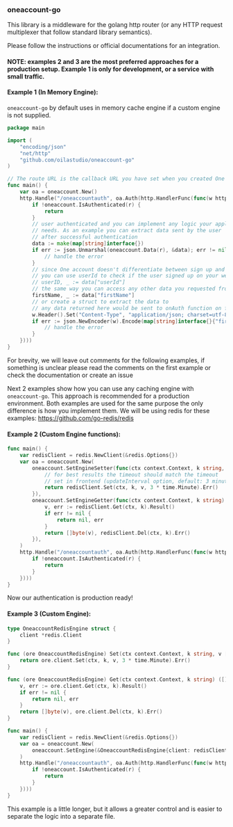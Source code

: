 ### oneaccount-go

This library is a middleware for the golang http router (or any HTTP request multiplexer that follow standard library semantics).

Please follow the instructions or official documentations for an integration.

#### NOTE: examples 2 and 3 are the most preferred approaches for a production setup. Example 1 is only for development, or a service with small traffic.


#### Example 1 (In Memory Engine):
`oneaccount-go` by default uses in memory cache engine if a custom engine is not supplied.
```go
package main

import (
    "encoding/json"
    "net/http"
    "github.com/oilastudio/oneaccount-go"
)

// The route URL is the callback URL you have set when you created One account app.
func main() {
    var oa = oneaccount.New()
    http.Handle("/oneaccountauth", oa.Auth(http.HandlerFunc(func(w http.ResponseWriter, r *http.Request) {
        if !oneaccount.IsAuthenticated(r) {
            return
        }
        // user authenticated and you can implement any logic your application 
        // needs. As an example you can extract data sent by the user 
        // after successful authentication
        data := make(map[string]interface{})
        if err := json.Unmarshal(oneaccount.Data(r), &data); err != nil {
            // handle the error
        }
        // since One account doesn't differentiate between sign up and sign in, 
        // you can use userId to check if the user signed up on your website or not
        // userID, _ := data["userId"]
        // the same way you can access any other data you requested from the user:
        firstName, _ := data["firstName"]
        // or create a struct to extract the data to
        // any data returned here would be sent to onAuth function on front-end e.g.:
        w.Header().Set("Content-Type", "application/json; charset=utf-8")
        if err := json.NewEncoder(w).Encode(map[string]interface{}{"firstName": firstName}); err != nil {
            // handle the error
        }
    })))
}
```

For brevity, we will leave out comments for the following examples, 
if something is unclear please read the comments on the first example 
or check the documentation or create an issue 

Next 2 examples show how you can use any caching engine with `oneaccount-go`.
This approach is recommended for a production environment. Both examples are used
for the same purpose the only difference is how you implement them.
We will be using redis for these examples: https://github.com/go-redis/redis

#### Example 2 (Custom Engine functions):
```go
func main() {
	var redisClient = redis.NewClient(&redis.Options{})
	var oa = oneaccount.New(
		oneaccount.SetEngineSetter(func(ctx context.Context, k string, v []byte) error {
			// for best results the timeout should match the timeout 
			// set in frontend (updateInterval option, default: 3 minutes)
			return redisClient.Set(ctx, k, v, 3 * time.Minute).Err()
		}),
		oneaccount.SetEngineGetter(func(ctx context.Context, k string) ([]byte, error) {
			v, err := redisClient.Get(ctx, k).Result()
			if err != nil {
				return nil, err
			}
			return []byte(v), redisClient.Del(ctx, k).Err()
		}),
	)
	http.Handle("/oneaccountauth", oa.Auth(http.HandlerFunc(func(w http.ResponseWriter, r *http.Request) {
		if !oneaccount.IsAuthenticated(r) {
			return
		}
	})))
}
```
Now our authentication is production ready!

#### Example 3 (Custom Engine):
```go
type OneaccountRedisEngine struct {
    client *redis.Client
}

func (ore OneaccountRedisEngine) Set(ctx context.Context, k string, v []byte) error {
    return ore.client.Set(ctx, k, v, 3 * time.Minute).Err()
}

func (ore OneaccountRedisEngine) Get(ctx context.Context, k string) ([]byte, error) {
    v, err := ore.client.Get(ctx, k).Result()
    if err != nil {
        return nil, err
    }
    return []byte(v), ore.client.Del(ctx, k).Err()
}

func main() {
    var redisClient = redis.NewClient(&redis.Options{})
    var oa = oneaccount.New(
        oneaccount.SetEngine(&OneaccountRedisEngine{client: redisClient}),
    )
    http.Handle("/oneaccountauth", oa.Auth(http.HandlerFunc(func(w http.ResponseWriter, r *http.Request) {
        if !oneaccount.IsAuthenticated(r) {
            return
        }
    })))
}
```

This example is a little longer, but it allows a greater control 
and is easier to separate the logic into a separate file.
